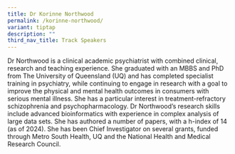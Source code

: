 ```yaml
---
title: Dr Korinne Northwood
permalink: /korinne-northwood/
variant: tiptap
description: ""
third_nav_title: Track Speakers
---
```

<p>Dr Northwood is a clinical academic psychiatrist with combined clinical,
research and teaching experience. She graduated with an MBBS and PhD from
The University of Queensland (UQ) and has completed specialist training
in psychiatry, while continuing to engage in research with a goal to improve
the physical and mental health outcomes in consumers with serious mental
illness. She has a particular interest in treatment-refractory schizophrenia
and psychopharmacology. Dr Northwood’s research skills include advanced
bioinformatics with experience in complex analysis of large data sets.
She has authored a number of papers, with a h-index of 14 (as of 2024).
She has been Chief Investigator on several grants, funded through Metro
South Health, UQ and the National Health and Medical Research Council.</p>